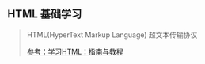 ## HTML 基础学习

> HTML(HyperText Markup Language) 超文本传输协议
>
> [参考：学习HTML：指南与教程](https://developer.mozilla.org/zh-CN/docs/Learn/HTML)
